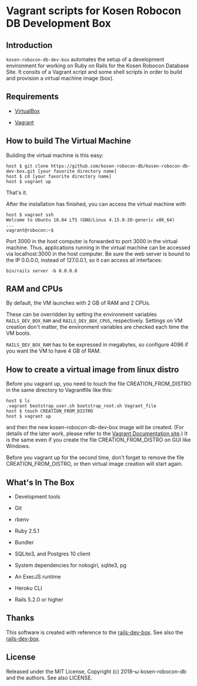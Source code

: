 # Vagrant scripts for Kosen Robocon DB Development Box

## Introduction

`kosen-robocon-db-dev-box` automates the setup of a development environment for working on Ruby on Rails for the Kosen Robocon Database Site. It consits of a Vagrant script and some shell scripts in order to build and provision a virtual machine image (box).

## Requirements

* [VirtualBox](https://www.virtualbox.org)

* [Vagrant](http://vagrantup.com)

## How to build The Virtual Machine

Building the virtual machine is this easy:

    host $ git clone https://github.com/kosen-robocon-db/kosen-robocon-db-dev-box.git [your favorite directory name]
    host $ cd [your favorite directory name]
    host $ vagrant up

That's it.

After the installation has finished, you can access the virtual machine with

    host $ vagrant ssh
    Welcome to Ubuntu 18.04 LTS (GNU/Linux 4.15.0-20-generic x86_64)
    ...
    vagrant@robocon:~$

Port 3000 in the host computer is forwarded to port 3000 in the virtual machine. Thus, applications running in the virtual machine can be accessed via localhost:3000 in the host computer. Be sure the web server is bound to the IP 0.0.0.0, instead of 127.0.0.1, so it can access all interfaces:

    bin/rails server -b 0.0.0.0

## RAM and CPUs

By default, the VM launches with 2 GB of RAM and 2 CPUs.

These can be overridden by setting the environment variables `RAILS_DEV_BOX_RAM` and `RAILS_DEV_BOX_CPUS`, respectively. Settings on VM creation don't matter, the environment variables are checked each time the VM boots.

`RAILS_DEV_BOX_RAM` has to be expressed in megabytes, so configure 4096 if you want the VM to have 4 GB of RAM.

## How to create a virtual image from linux distro

Before you vagrant up, you need to touch the file CREATION_FROM_DISTRO in the same directory to Vagrantfile like this:

    host $ ls
    .vagrant bootstrap_user.sh bootstrap_root.sh Vagrant_file
    host $ touch CREATION_FROM_DISTRO
    host $ vagrant up

and then the new kosen-robocon-db-dev-box image will be created. (For details of the later work, please refer to the [Vagrant Documentation site](https://www.vagrantup.com/docs/index.html).)  It is the same even if you create the file CREATION_FROM_DISTRO on GUI like Windows.

Before you vagrant up for the second time, don't forget to remove the file CREATION_FROM_DISTRO, or then virtual image creation will start again.  

## What's In The Box

* Development tools

* Git

* rbenv

* Ruby 2.5.1

* Bundler

* SQLite3, and Postgres 10 client 

* System dependencies for nokogiri, sqlite3, pg

* An ExecJS runtime

* Heroku CLI

* Rails 5.2.0 or higher

## Thanks

This software is created with reference to the [rails-dev-box](https://github.com/rails/rails-dev-box).
See also the [rails-dev-box](https://github.com/rails/rails-dev-box).

## License

Released under the MIT License, Copyright (c) 2018–<i>ω</i> kosen-robocon-db and the authors.
See also LICENSE.
